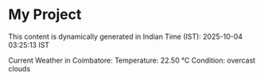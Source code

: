 # My Project

This content is dynamically generated in Indian Time (IST): 2025-10-04 03:25:13 IST


Current Weather in Coimbatore:
Temperature: 22.50 °C
Condition: overcast clouds
